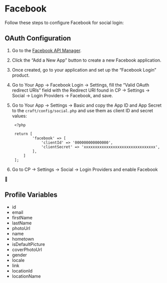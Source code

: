# Facebook

Follow these steps to configure Facebook for social login:

## OAuth Configuration

1. Go to the [Facebook API Manager](https://developers.facebook.com/apps).
1. Click the “Add a New App” button to create a new Facebook application.
1. Once created, go to your application and set up the “Facebook Login” product.
1. Go to Your App → Facebook Login → Settings, fill the “Valid OAuth redirect URIs” field with the Redirect URI found in CP → Settings → Social → Login Providers → Facebook, and save.
1. Go to Your App → Settings → Basic and copy the App ID and App Secret to the `craft/config/social.php` and use them as client ID and secret values:
        
        <?php
        
        return [
                'facebook' => [
                    'clientId' => '000000000000000',
                    'clientSecret' => 'xxxxxxxxxxxxxxxxxxxxxxxxxxxxxxxx',
                ],
            ]
        ];

1. Go to CP → Settings → Social → Login Providers and enable Facebook

🎉

## Profile Variables

- id
- email
- firstName
- lastName
- photoUrl
- name
- hometown
- isDefaultPicture
- coverPhotoUrl
- gender
- locale
- link
- locationId
- locationName
